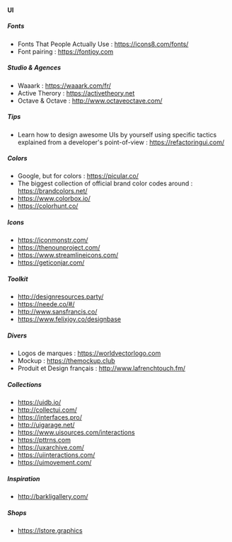 #### UI

##### Fonts
- Fonts That People Actually Use : https://icons8.com/fonts/
- Font pairing : https://fontjoy.com

##### Studio & Agences
- Waaark : https://waaark.com/fr/
- Active Therory : https://activetheory.net
- Octave & Octave : http://www.octaveoctave.com/

##### Tips
- Learn how to design awesome UIs by yourself using specific tactics explained from a developer's point-of-view : https://refactoringui.com/

##### Colors
- Google, but for colors : https://picular.co/
- The biggest collection of official brand color codes around : https://brandcolors.net/
- https://www.colorbox.io/
- https://colorhunt.co/

##### Icons
- https://iconmonstr.com/
- https://thenounproject.com/
- https://www.streamlineicons.com/
- https://geticonjar.com/

##### Toolkit
- http://designresources.party/ 
- https://neede.co/#/
- http://www.sansfrancis.co/
- https://www.felixjoy.co/designbase

##### Divers
- Logos de marques : https://worldvectorlogo.com
- Mockup : https://themockup.club
- Produit et Design français : http://www.lafrenchtouch.fm/

##### Collections
- https://uidb.io/
- http://collectui.com/
- https://interfaces.pro/
- http://uigarage.net/
- https://www.uisources.com/interactions
- https://pttrns.com
- https://uxarchive.com/
- https://uiinteractions.com/
- https://uimovement.com/

##### Inspiration
- http://barkligallery.com/

##### Shops
- https://lstore.graphics
